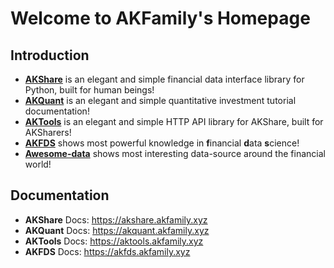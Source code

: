 # Welcome to AKFamily's Homepage

## Introduction

- [**AKShare**](https://github.com/akfamily/akshare) is an elegant and simple financial data interface library for Python, built for human beings!
- [**AKQuant**](https://github.com/akfamily/akquant) is an elegant and simple quantitative investment tutorial documentation!
- [**AKTools**](https://github.com/akfamily/aktools) is an elegant and simple HTTP API library for AKShare, built for AKSharers!
- [**AKFDS**](https://akfamily.github.io/akfds) shows most powerful knowledge in **f**inancial **d**ata **s**cience!
- [**Awesome-data**](https://github.com/akfamily/awesome-data) shows most interesting data-source around the financial world!

## Documentation

- **AKShare** Docs: https://akshare.akfamily.xyz
- **AKQuant** Docs: https://akquant.akfamily.xyz
- **AKTools** Docs: https://aktools.akfamily.xyz
- **AKFDS** Docs: https://akfds.akfamily.xyz

